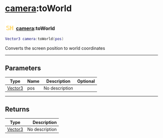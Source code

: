 # [camera](../camera/README.md):toWorld

### <img src="../../.gitbook/assets/shared.png" width="32" height="32" /> [camera](../camera/README.md):toWorld

```lua
Vector3 camera:toWorld(pos)
```

Converts the screen position to world coordinates<br>

-----------------
## Parameters

| Type   | Name | Description | Optional |
| ------ | ---- | ----------- | -------: |
| [Vector3](../vector3/README.md) | pos | No description |  |

-----------------
## Returns

| Type   | Description |
| ------ | ----------: |
| [Vector3](../vector3/README.md) | No description |
